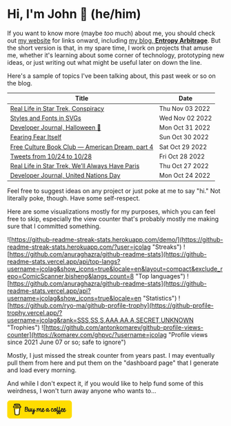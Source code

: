 # Hi, I'm John 👋 (he/him)

If you want to know more (maybe *too* much) about me, you should check out [my website](https://john.colagioia.net/) for links onward, including [my blog, **Entropy Arbitrage**](https://john.colagioia.net/blog).  But the short version is that, in my spare time, I work on projects that amuse me, whether it's learning about some corner of technology, prototyping new ideas, or just writing out what might be useful later on down the line.

Here's a sample of topics I've been talking about, this past week or so on the blog.

|Title|Date|
|-----|-------|
|[Real Life in Star Trek, Conspiracy](https://john.colagioia.net/blog/2022/11/03/conspiracy.html)|Thu Nov 03 2022|
|[Styles and Fonts in SVGs](https://john.colagioia.net/blog/2022/11/02/svg-font.html)|Wed Nov 02 2022|
|[Developer Journal, Halloween 🎃](https://john.colagioia.net/blog/2022/10/31/halloween.html)|Mon Oct 31 2022|
|[Fearing Fear Itself](https://john.colagioia.net/blog/2022/10/30/fear.html)|Sun Oct 30 2022|
|[Free Culture Book Club — American Dream, part 4](https://john.colagioia.net/blog/2022/10/29/american-dream-4.html)|Sat Oct 29 2022|
|[Tweets from 10/24 to 10/28](https://john.colagioia.net/blog/2022/10/28/week.html)|Fri Oct 28 2022|
|[Real Life in Star Trek, We’ll Always Have Paris](https://john.colagioia.net/blog/2022/10/27/paris.html)|Thu Oct 27 2022|
|[Developer Journal, United Nations Day](https://john.colagioia.net/blog/2022/10/24/nations.html)|Mon Oct 24 2022|

Feel free to suggest ideas on any project or just poke at me to say "hi." Not literally poke, though. Have some self-respect.

Here are some visualizations mostly for my purposes, which you can feel free to skip, especially the view counter that's probably mostly me making sure that I committed something.

![https://github-readme-streak-stats.herokuapp.com/demo/](https://github-readme-streak-stats.herokuapp.com/?user=jcolag "Streaks")
![https://github.com/anuraghazra/github-readme-stats](https://github-readme-stats.vercel.app/api/top-langs?username=jcolag&show_icons=true&locale=en&layout=compact&exclude_repo=ComicScanner,bisheng&langs_count=8 "Top languages")
![https://github.com/anuraghazra/github-readme-stats](https://github-readme-stats.vercel.app/api?username=jcolag&show_icons=true&locale=en "Statistics")
![https://github.com/ryo-ma/github-profile-trophy](https://github-profile-trophy.vercel.app/?username=jcolag&rank=SSS,SS,S,AAA,AA,A,SECRET,UNKNOWN "Trophies")
![https://github.com/antonkomarev/github-profile-views-counter](https://komarev.com/ghpvc/?username=jcolag "Profile views since 2021 June 07 or so; safe to ignore")

Mostly, I just missed the streak counter from years past.  I may eventually pull them from here and put them on the "dashboard page" that I generate and load every morning.

And while I don't expect it, if you would like to help fund some of this weirdness, I won't turn away anyone who wants to...

[<img src="images/default-yellow.png" alt="Buy Me a Coffee" width="150px"/>](https://www.buymeacoffee.com/jcolag)
